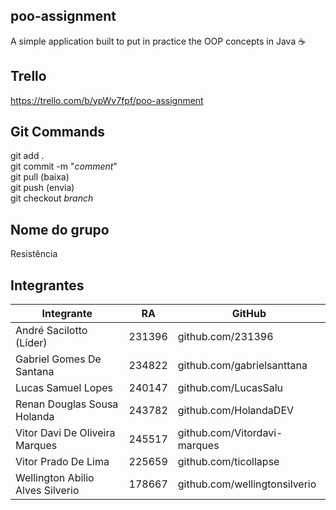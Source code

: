 ## poo-assignment
A simple application built to put in practice the OOP concepts in Java ☕

## Trello
https://trello.com/b/ypWv7fpf/poo-assignment

## Git Commands
git add .  
git commit -m "_comment_"  
git pull (baixa)  
git push (envia)  
git checkout _branch_  

## Nome do grupo
Resistência

## Integrantes
| Integrante | RA | GitHub | 
| ------------------- | ------------------- | ------------------- |
|André Sacilotto (Líder) | 231396 | github.com/231396 | 
|Gabriel Gomes De Santana | 234822 | github.com/gabrielsanttana | 
|Lucas Samuel Lopes | 240147 | github.com/LucasSalu | 
|Renan Douglas Sousa Holanda | 243782 | github.com/HolandaDEV | 
|Vitor Davi De Oliveira Marques | 245517 | github.com/Vitordavi-marques | 
|Vitor Prado De Lima | 225659 | github.com/ticollapse | 
|Wellington Abilio Alves Silverio | 178667 | github.com/wellingtonsilverio |
